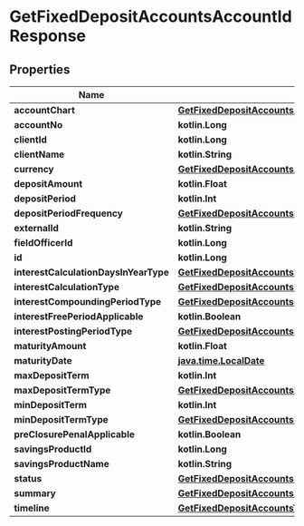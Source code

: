 
# GetFixedDepositAccountsAccountIdResponse

## Properties
| Name | Type | Description | Notes |
| ------------ | ------------- | ------------- | ------------- |
| **accountChart** | [**GetFixedDepositAccountsAccountChart**](GetFixedDepositAccountsAccountChart.md) |  |  [optional] |
| **accountNo** | **kotlin.Long** |  |  [optional] |
| **clientId** | **kotlin.Long** |  |  [optional] |
| **clientName** | **kotlin.String** |  |  [optional] |
| **currency** | [**GetFixedDepositAccountsAccountIdCurrency**](GetFixedDepositAccountsAccountIdCurrency.md) |  |  [optional] |
| **depositAmount** | **kotlin.Float** |  |  [optional] |
| **depositPeriod** | **kotlin.Int** |  |  [optional] |
| **depositPeriodFrequency** | [**GetFixedDepositAccountsDepositPeriodFrequency**](GetFixedDepositAccountsDepositPeriodFrequency.md) |  |  [optional] |
| **externalId** | **kotlin.String** |  |  [optional] |
| **fieldOfficerId** | **kotlin.Long** |  |  [optional] |
| **id** | **kotlin.Long** |  |  [optional] |
| **interestCalculationDaysInYearType** | [**GetFixedDepositAccountsInterestCalculationDaysInYearType**](GetFixedDepositAccountsInterestCalculationDaysInYearType.md) |  |  [optional] |
| **interestCalculationType** | [**GetFixedDepositAccountsInterestCalculationType**](GetFixedDepositAccountsInterestCalculationType.md) |  |  [optional] |
| **interestCompoundingPeriodType** | [**GetFixedDepositAccountsInterestCompoundingPeriodType**](GetFixedDepositAccountsInterestCompoundingPeriodType.md) |  |  [optional] |
| **interestFreePeriodApplicable** | **kotlin.Boolean** |  |  [optional] |
| **interestPostingPeriodType** | [**GetFixedDepositAccountsInterestPostingPeriodType**](GetFixedDepositAccountsInterestPostingPeriodType.md) |  |  [optional] |
| **maturityAmount** | **kotlin.Float** |  |  [optional] |
| **maturityDate** | [**java.time.LocalDate**](java.time.LocalDate.md) |  |  [optional] |
| **maxDepositTerm** | **kotlin.Int** |  |  [optional] |
| **maxDepositTermType** | [**GetFixedDepositAccountsMaxDepositTermType**](GetFixedDepositAccountsMaxDepositTermType.md) |  |  [optional] |
| **minDepositTerm** | **kotlin.Int** |  |  [optional] |
| **minDepositTermType** | [**GetFixedDepositAccountsMinDepositTermType**](GetFixedDepositAccountsMinDepositTermType.md) |  |  [optional] |
| **preClosurePenalApplicable** | **kotlin.Boolean** |  |  [optional] |
| **savingsProductId** | **kotlin.Long** |  |  [optional] |
| **savingsProductName** | **kotlin.String** |  |  [optional] |
| **status** | [**GetFixedDepositAccountsStatus**](GetFixedDepositAccountsStatus.md) |  |  [optional] |
| **summary** | [**GetFixedDepositAccountsAccountIdSummary**](GetFixedDepositAccountsAccountIdSummary.md) |  |  [optional] |
| **timeline** | [**GetFixedDepositAccountsTimeline**](GetFixedDepositAccountsTimeline.md) |  |  [optional] |



